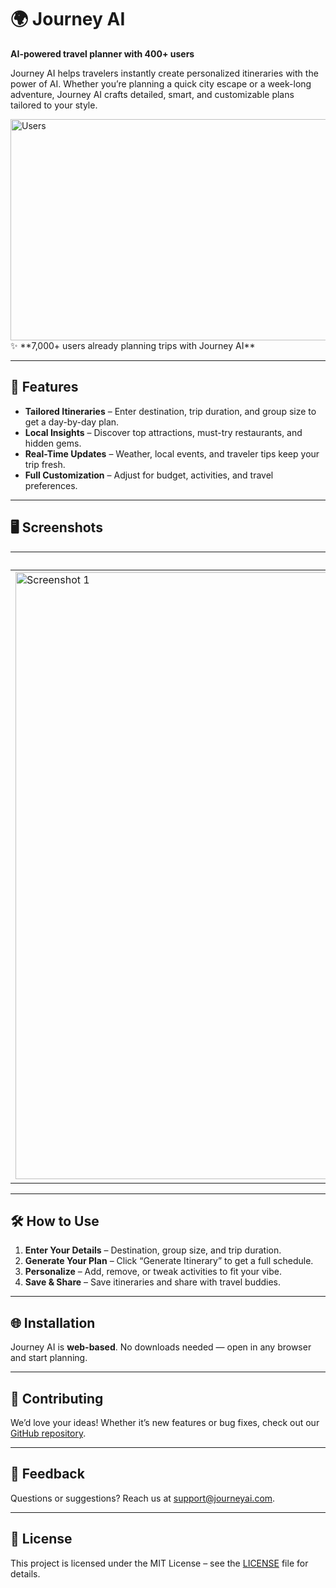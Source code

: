 # 🌍 Journey AI  
**AI-powered travel planner with 400+ users**

Journey AI helps travelers instantly create personalized itineraries with the power of AI. Whether you’re planning a quick city escape or a week-long adventure, Journey AI crafts detailed, smart, and customizable plans tailored to your style.  

<img width="702" height="354" alt="Users" src="https://github.com/user-attachments/assets/4a038918-92ef-416f-ad90-4f4549113fd0" />  
✨ **7,000+ users already planning trips with Journey AI**  

---

## 🚀 Features

- **Tailored Itineraries** – Enter destination, trip duration, and group size to get a day-by-day plan.  
- **Local Insights** – Discover top attractions, must-try restaurants, and hidden gems.  
- **Real-Time Updates** – Weather, local events, and traveler tips keep your trip fresh.  
- **Full Customization** – Adjust for budget, activities, and travel preferences.  

---

## 🖥️ Screenshots

| Homepage | Destination Input | Generated Itinerary |
|----------|-------------------|----------------------|
| <img width="1915" height="971" alt="Screenshot 1" src="https://github.com/user-attachments/assets/6b7e0c8c-554b-4b32-9939-4c730dbf6380" /> | <img width="1918" height="970" alt="Screenshot 2" src="https://github.com/user-attachments/assets/7c9e7b01-edd4-434b-8e76-6a98ec6ff5cb" /> | <img width="1917" height="974" alt="Screenshot 3" src="https://github.com/user-attachments/assets/13dc08dd-85d2-4ab8-8938-ac28f9b49676" /> |

---

## 🛠️ How to Use

1. **Enter Your Details** – Destination, group size, and trip duration.  
2. **Generate Your Plan** – Click “Generate Itinerary” to get a full schedule.  
3. **Personalize** – Add, remove, or tweak activities to fit your vibe.  
4. **Save & Share** – Save itineraries and share with travel buddies.  

---

## 🌐 Installation  

Journey AI is **web-based**. No downloads needed — open in any browser and start planning.  

---

## 🤝 Contributing  

We’d love your ideas! Whether it’s new features or bug fixes, check out our [GitHub repository](https://github.com/TamSuj/journey-ai).  

---

## 💬 Feedback  

Questions or suggestions? Reach us at [support@journeyai.com](mailto:support@journeyai.com).  

---

## 📜 License  

This project is licensed under the MIT License – see the [LICENSE](LICENSE) file for details.  


